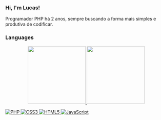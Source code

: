 ### Hi, I'm Lucas!

Programador PHP há 2 anos, sempre buscando a forma mais simples e produtiva de codificar.

### Languages

<div align="center">
  <a href="https://github.com/DecaiDenza">
  <img height="180em" src="https://github-readme-stats.vercel.app/api?username=DecaiDenza&show_icons=true&theme=radical"/>
  <img height="180em" src="https://github-readme-stats.vercel.app/api/top-langs/?username=DecaiDenza&layout=compact&theme=radical"/>
</div>

![PHP](https://img.shields.io/badge/php-%23777BB4.svg?style=flat&logo=php&logoColor=white)
![CSS3](https://img.shields.io/badge/css3-%231572B6.svg?style=flat&logo=css3&logoColor=white)
![HTML5](https://img.shields.io/badge/html5-%23E34F26.svg?style=flat&logo=html5&logoColor=white)
![JavaScript](https://img.shields.io/badge/javascript-%23323330.svg?style=flat&logo=javascript&logoColor=%23F7DF1E)
